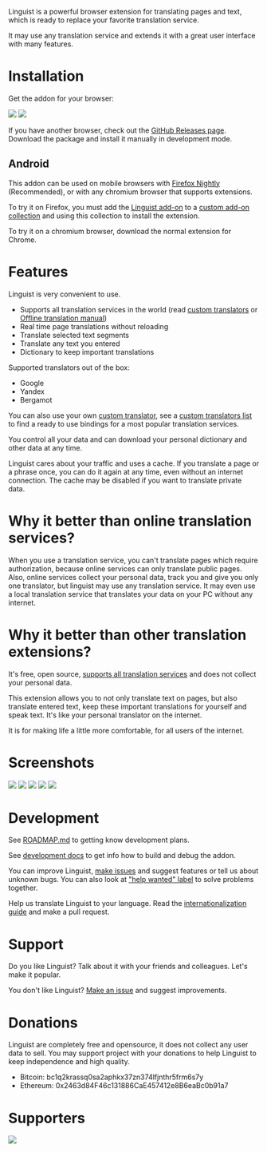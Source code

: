Linguist is a powerful browser extension for translating pages and text, which is ready to replace your favorite translation service.

It may use any translation service and extends it with a great user interface with many features.

# Installation

Get the addon for your browser:

[![](./assets/firefox.png)](https://addons.mozilla.org/addon/linguist-translator/) [![](./assets/chrome.png)](https://chrome.google.com/webstore/detail/gbefmodhlophhakmoecijeppjblibmie)

<!-- [![](./assets/edge.png)](#) -->

If you have another browser, check out the [GitHub Releases page](https://github.com/vitonsky/linguist/releases). Download the package and install it manually in development mode.

## Android

<!-- Text partly copied from https://github.com/ajayyy/SponsorBlock/wiki/Android -->

This addon can be used on mobile browsers with [Firefox Nightly](https://play.google.com/store/apps/details?id=org.mozilla.fenix) (Recommended), or with any chromium browser that supports extensions.

To try it on Firefox, you must add the [Linguist add-on](https://addons.mozilla.org/addon/linguist-translator/) to a [custom add-on collection](https://www.ghacks.net/2020/10/01/you-can-now-install-any-add-on-in-firefox-nightly-for-android-but-it-is-complicated/) and using this collection to install the extension.

To try it on a chromium browser, download the normal extension for Chrome.

# Features

Linguist is very convenient to use.

- Supports all translation services in the world (read [custom translators](./docs/CustomTranslator.md) or [Offline translation manual](./docs/manuals/OfflineTranslation.md))
- Real time page translations without reloading
- Translate selected text segments
- Translate any text you entered
- Dictionary to keep important translations

Supported translators out of the box:

- Google
- Yandex
- Bergamot

You can also use your own [custom translator](./docs/CustomTranslator.md), see a [custom translators list](./modules/README.md) to find a ready to use bindings for a most popular translation services.

You control all your data and can download your personal dictionary and other data at any time.

Linguist cares about your traffic and uses a cache. If you translate a page or a phrase once, you can do it again at any time, even without an internet connection. The cache may be disabled if you want to translate private data.

# Why it better than online translation services?

When you use a translation service, you can't translate pages which require authorization, because online services can only translate public pages. Also, online services collect your personal data, track you and give you only one translator, but linguist may use any translation service. It may even use a local translation service that translates your data on your PC without any internet.

# Why it better than other translation extensions?

It's free, open source, [supports all translation services](./docs/CustomTranslator.md) and does not collect your personal data.

This extension allows you to not only translate text on pages, but also translate entered text, keep these important translations for yourself and speak text. It's like your personal translator on the internet.

It is for making life a little more comfortable, for all users of the internet.

# Screenshots

![](./assets/screenshots/SelectedTextTranslation.png)
![](./assets/screenshots/FullPageTranslation.png)
![](./assets/screenshots/TextTranslation.png)
![](./assets/screenshots/Preferences.png)
![](./assets/screenshots/Dictionary.png)

# Development

See [ROADMAP.md](./ROADMAP.md) to getting know development plans.

See [development docs](./docs/Development.md) to get info how to build and debug the addon.

You can improve Linguist, [make issues](https://github.com/translate-tools/linguist/issues/new) and suggest features or tell us about unknown bugs. You can also look at ["help wanted" label](https://github.com/translate-tools/linguist/labels/help%20wanted) to solve problems together.

Help us translate Linguist to your language. Read the [internationalization guide](https://developer.mozilla.org/en-US/docs/Mozilla/Add-ons/WebExtensions/Internationalization) and make a pull request.

# Support

Do you like Linguist? Talk about it with your friends and colleagues. Let's make it popular.

You don't like Linguist? [Make an issue](https://github.com/translate-tools/linguist/issues/new) and suggest improvements.

# Donations

Linguist are completely free and opensource, it does not collect any user data to sell.
You may support project with your donations to help Linguist to keep independence and high quality.

- Bitcoin: bc1q2krassq0sa2aphkx37zn374lfjnthr5frm6s7y
- Ethereum: 0x2463d84F46c131886CaE457412e8B6eaBc0b91a7

# Supporters

![](./assets/jb_beam.svg)
